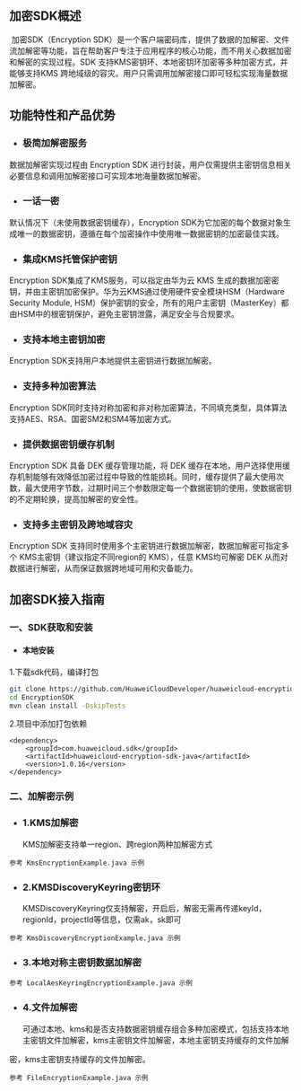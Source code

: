 ## 加密SDK概述

​	    加密SDK（Encryption SDK）是一个客户端密码库，提供了数据的加解密、文件流加解密等功能，旨在帮助客户专注于应用程序的核心功能，而不用关心数据加密和解密的实现过程。SDK 支持KMS密钥环、本地密钥环加密等多种加密方式，并能够支持KMS 跨地域级的容灾。用户只需调用加解密接口即可轻松实现海量数据加解密。



## 功能特性和产品优势

- ### 极简加解密服务

数据加解密实现过程由 Encryption SDK 进行封装，用户仅需提供主密钥信息相关必要信息和调用加解密接口可实现本地海量数据加解密。

- ### 一话一密

默认情况下（未使用数据密钥缓存），Encryption SDK为它加密的每个数据对象生成唯一的数据密钥，遵循在每个加密操作中使用唯一数据密钥的加密最佳实践。

- ### 集成KMS托管保护密钥

Encryption SDK集成了KMS服务，可以指定由华为云 KMS 生成的数据加密密钥，并由主密钥加密保护。华为云KMS通过使用硬件安全模块HSM（Hardware Security Module, HSM）保护密钥的安全，所有的用户主密钥（MasterKey）都由HSM中的根密钥保护，避免主密钥泄露，满足安全与合规要求。

- ### 支持本地主密钥加密

Encryption SDK支持用户本地提供主密钥进行数据加解密。

- ### 支持多种加密算法

Encryption SDK同时支持对称加密和非对称加密算法，不同填充类型，具体算法支持AES、RSA、国密SM2和SM4等加密方式。

- ### 提供数据密钥缓存机制

Encryption SDK 具备 DEK 缓存管理功能，将 DEK 缓存在本地，用户选择使用缓存机制能够有效降低加密过程中导致的性能损耗。同时，缓存提供了最大使用次数，最大使用字节数，过期时间三个参数限定每一个数据密钥的使用，使数据密钥的不定期轮换，提高加解密的安全性。

- ### 支持多主密钥及跨地域容灾

Encryption SDK 支持同时使用多个主密钥进行数据加解密，数据加解密可指定多个 KMS主密钥（建议指定不同region的 KMS），任意 KMS均可解密 DEK 从而对数据进行解密，从而保证数据跨地域可用和灾备能力。



## 加密SDK接入指南

### 一、SDK获取和安装

- #### 本地安装

1.下载sdk代码，编译打包

```bash
git clone https://github.com/HuaweiCloudDeveloper/huaweicloud-encryption-sdk-java.git
cd EncryptionSDK
mvn clean install -DskipTests
```

2.项目中添加打包依赖

```markup
<dependency>
	<groupId>com.huaweicloud.sdk</groupId>
	<artifactId>huaweicloud-encryption-sdk-java</artifactId>
	<version>1.0.16</version>  
</dependency>
```

### 二、加解密示例

- ### 1.KMS加解密

  KMS加解密支持单一region、跨region两种加解密方式

```
参考 KmsEncryptionExample.java 示例
```

- ### 2.KMSDiscoveryKeyring密钥环

  KMSDiscoveryKeyring仅支持解密，开启后，解密无需再传递keyId，regionId，projectId等信息，仅需ak，sk即可

```
参考 KmsDiscoveryEncryptionExample.java 示例
```

- ### 3.本地对称主密钥数据加解密

```
参考 LocalAesKeyringEncryptionExample.java 示例
```

- ### 4.文件加解密

  可通过本地、kms和是否支持数据密钥缓存组合多种加密模式，包括支持本地主密钥文件加解密，kms主密钥文件加解密，本地主密钥支持缓存的文件加解

密，kms主密钥支持缓存的文件加解密。

```
参考 FileEncryptionExample.java 示例
```

